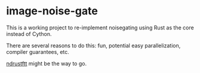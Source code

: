 # image-noise-gate

This is a working project to re-implement noisegating using Rust as the core instead of Cython.

There are several reasons to do this: fun, potential easy parallelization, compiler guarantees, etc.

[ndrustftt](https://github.com/preiter93/ndrustfft) might be the way to go. 
